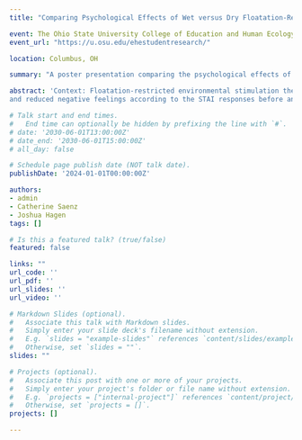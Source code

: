 ```yaml
---
title: "Comparing Psychological Effects of Wet versus Dry Floatation-Restricted Environmental Stimulation Therapy in College Students"

event: The Ohio State University College of Education and Human Ecology Research Forum
event_url: "https://u.osu.edu/ehestudentresearch/"

location: Columbus, OH

summary: "A poster presentation comparing the psychological effects of wet versus dry floatation-restricted environmental stimulation therapy session among college students."

abstract: 'Context: Floatation-restricted environmental stimulation therapy (floatation-REST) is a recovery modality that has been shown to reduce anxiety, fatigue, and soreness while improving mood and energy levels. Traditional wet floatation-REST includes lying supine in skin-temperature, concentrated Epsom salt water in a warm, dark, and quiet setting. Dry floatation-REST is a novel alternative to wet floatation-REST that also involves lying supine in a warm, dark, and quiet environment, but a thin layer of plastic separates the participant and the water. Thus, dry floatation-REST eliminates the need for immersion in salt water. Since dry floatation-REST could be a less time-demanding and more comfortable alternative to wet floatation-REST, scientific investigations into its efficacy and comparisons to wet floatation-REST are warranted. Purpose: Therefore, the purpose of this investigation was to compare the subjective, psychological effects of wet versus dry floatation-REST. Methods: In this within-subjects, crossover design, 16 college students were randomly assigned to the wet or dry floatation-REST first. They completed a four-week block with two sessions per week of the assigned type of floatation-REST, a two-week washout period, and then crossed over to complete a four-week block of the other type of floatation-REST. Participants completed the State Trait Anxiety Inventory (STAI) before and after every floatation-REST session. The pre- and post-session scores for each type of floatation-REST were averaged for the positive and negative STAI questions. A 2 (time: Pre vs. Post) X 2 (floatation-REST type: Wet vs. Dry) Repeated Measures ANOVA was used to analyze mean differences for the average responses of the positive and negative STAI questions. Statistical significance was set a priori at p ≤ 0.05. Results: The twoway ANOVAs reveled in no significant interaction between time and floatation-REST type for positive or negative average responses (p = 0.779, p = 0.717). However, there was a main effect of time for both the positive and negative average responses (p < 0.001, p < 0.001). There was no main effect of type of floatation-REST for positive or negative average responses (p = 0.524, p = 0.137). Implications: Wet and dry floatation-REST both significantly improved positive feelings
and reduced negative feelings according to the STAI responses before and after the floatationREST session. However, there was not a significant difference in the amount of change pre- vs. post-session between wet and dry floatation-REST. The results demonstrate that floatation-REST comparably improve subjective mood, reduce anxiety, and enhance emotional wellbeing.'

# Talk start and end times.
#   End time can optionally be hidden by prefixing the line with `#`.
# date: '2030-06-01T13:00:00Z'
# date_end: '2030-06-01T15:00:00Z'
# all_day: false

# Schedule page publish date (NOT talk date).
publishDate: '2024-01-01T00:00:00Z'

authors: 
- admin
- Catherine Saenz
- Joshua Hagen
tags: []

# Is this a featured talk? (true/false)
featured: false

links: ""
url_code: ''
url_pdf: ''
url_slides: ''
url_video: ''

# Markdown Slides (optional).
#   Associate this talk with Markdown slides.
#   Simply enter your slide deck's filename without extension.
#   E.g. `slides = "example-slides"` references `content/slides/example-slides.md`.
#   Otherwise, set `slides = ""`.
slides: ""

# Projects (optional).
#   Associate this post with one or more of your projects.
#   Simply enter your project's folder or file name without extension.
#   E.g. `projects = ["internal-project"]` references `content/project/deep-learning/index.md`.
#   Otherwise, set `projects = []`.
projects: []

---
```

